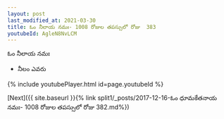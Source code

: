 ```yaml
---
layout: post
last_modified_at: 2021-03-30
title: ఓం నీలాయ నమః- 1008 రోజుల తపస్సులో రోజు  383
youtubeId: AgleN8NvLCM
---
```

 
 
 ఓం నీలాయ నమః  
 
 -  నీలం ఎవరు 
 
  
 
  
 
 
 
 
 
 


{% include youtubePlayer.html id=page.youtubeId %}
 
[Next]({{ site.baseurl }}{% link  split1/_posts/2017-12-16-ఓం ధూమకేతనాయ నమః- 1008 రోజుల తపస్సులో రోజు  382.md%})
 
